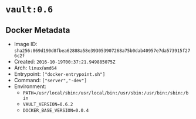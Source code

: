 # `vault:0.6`

## Docker Metadata

- Image ID: `sha256:869d190d8fbea62888a58e393053907268a75b0dab40957e7da573915f276c2f`
- Created: `2016-10-19T00:37:21.949885075Z`
- Arch: `linux`/`amd64`
- Entrypoint: `["docker-entrypoint.sh"]`
- Command: `["server","-dev"]`
- Environment:
  - `PATH=/usr/local/sbin:/usr/local/bin:/usr/sbin:/usr/bin:/sbin:/bin`
  - `VAULT_VERSION=0.6.2`
  - `DOCKER_BASE_VERSION=0.0.4`

